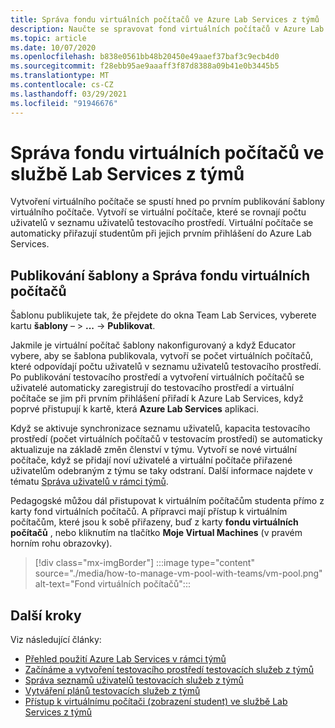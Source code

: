```yaml
---
title: Správa fondu virtuálních počítačů ve Azure Lab Services z týmů
description: Naučte se spravovat fond virtuálních počítačů v Azure Lab Services z týmů.
ms.topic: article
ms.date: 10/07/2020
ms.openlocfilehash: b838e0561bb48b20450e49aaef37baf3c9ecb4d0
ms.sourcegitcommit: f28ebb95ae9aaaff3f87d8388a09b41e0b3445b5
ms.translationtype: MT
ms.contentlocale: cs-CZ
ms.lasthandoff: 03/29/2021
ms.locfileid: "91946676"
---
```

# <a name="manage-a-vm-pool-in-lab-services-from-teams"></a>Správa fondu virtuálních počítačů ve službě Lab Services z týmů

Vytvoření virtuálního počítače se spustí hned po prvním publikování šablony virtuálního počítače. Vytvoří se virtuální počítače, které se rovnají počtu uživatelů v seznamu uživatelů testovacího prostředí. Virtuální počítače se automaticky přiřazují studentům při jejich prvním přihlášení do Azure Lab Services. 

## <a name="publish-a-template-and-manage-a-vm-pool"></a>Publikování šablony a Správa fondu virtuálních počítačů

Šablonu publikujete tak, že přejdete do okna Team Lab Services, vyberete kartu **šablony** – > **...**  ->  **Publikovat**.

Jakmile je virtuální počítač šablony nakonfigurovaný a když Educator vybere, aby se šablona publikovala, vytvoří se počet virtuálních počítačů, které odpovídají počtu uživatelů v seznamu uživatelů testovacího prostředí. Po publikování testovacího prostředí a vytvoření virtuálních počítačů se uživatelé automaticky zaregistrují do testovacího prostředí a virtuální počítače se jim při prvním přihlášení přiřadí k Azure Lab Services, když poprvé přistupují k kartě, která **Azure Lab Services** aplikaci. 

Když se aktivuje synchronizace seznamu uživatelů, kapacita testovacího prostředí (počet virtuálních počítačů v testovacím prostředí) se automaticky aktualizuje na základě změn členství v týmu. Vytvoří se nové virtuální počítače, když se přidají noví uživatelé a virtuální počítače přiřazené uživatelům odebraným z týmu se taky odstraní. Další informace najdete v tématu [Správa uživatelů v rámci týmů](how-to-manage-user-lists-within-teams.md). 

Pedagogské můžou dál přistupovat k virtuálním počítačům studenta přímo z karty fond virtuálních počítačů. A přípravci mají přístup k virtuálním počítačům, které jsou k sobě přiřazeny, buď z karty **fondu virtuálních počítačů** , nebo kliknutím na tlačítko **Moje Virtual Machines** (v pravém horním rohu obrazovky). 

> [!div class="mx-imgBorder"]
> :::image type="content" source="./media/how-to-manage-vm-pool-with-teams/vm-pool.png" alt-text="Fond virtuálních počítačů":::

## <a name="next-steps"></a>Další kroky

Viz následující články:

- [Přehled použití Azure Lab Services v rámci týmů](lab-services-within-teams-overview.md)
- [Začínáme a vytvoření testovacího prostředí testovacích služeb z týmů](how-to-get-started-create-lab-within-teams.md)
- [Správa seznamů uživatelů testovacích služeb z týmů](how-to-manage-user-lists-within-teams.md)
- [Vytváření plánů testovacích služeb z týmů](how-to-create-schedules-within-teams.md)
- [Přístup k virtuálnímu počítači (zobrazení student) ve službě Lab Services z týmů](how-to-access-vm-for-students-within-teams.md)


